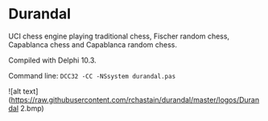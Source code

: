 # Durandal

UCI chess engine playing traditional chess, Fischer random chess, Capablanca chess and Capablanca random chess.

Compiled with Delphi 10.3.

Command line: `DCC32 -CC -NSsystem durandal.pas`

![alt text](https://raw.githubusercontent.com/rchastain/durandal/master/logos/Durandal 2.bmp)
